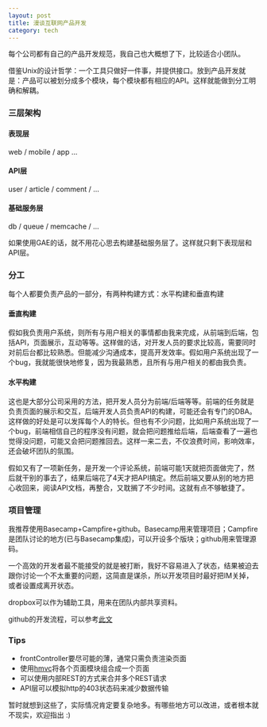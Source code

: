 ```yaml
---
layout: post
title: 漫谈互联网产品开发
category: tech
---
```


每个公司都有自己的产品开发规范，我自己也大概想了下，比较适合小团队。

借鉴Unix的设计哲学：一个工具只做好一件事，并提供接口。放到产品开发就是：产品可以被划分成多个模块，每个模块都有相应的API。这样就能做到分工明确和解耦。

### 三层架构

#### 表现层

web / mobile / app ...

#### API层

user / article / comment / ...

#### 基础服务层

db / queue / memcache / ...

如果使用GAE的话，就不用花心思去构建基础服务层了。这样就只剩下表现层和API层。

### 分工

每个人都要负责产品的一部分，有两种构建方式：水平构建和垂直构建

#### 垂直构建

假如我负责用户系统，则所有与用户相关的事情都由我来完成，从前端到后端，包括API，页面展示，互动等等。这样做的话，对开发人员的要求比较高，需要同时对前后台都比较熟悉。但能减少沟通成本，提高开发效率。假如用户系统出现了一个bug，我就能很快地修复，因为我最熟悉，且所有与用户相关的都由我负责。

#### 水平构建

这也是大部分公司采用的方法，把开发人员分为前端/后端等等。前端的任务就是负责页面的展示和交互，后端开发人员负责API的构建，可能还会有专门的DBA。这样做的好处是可以发挥每个人的特长。但也有不少问题，比如用户系统出现了一个bug，前端相信自己的程序没有问题，就会把问题推给后端，后端查看了一遍也觉得没问题，可能又会把问题推回去。这样一来二去，不仅浪费时间，影响效率，还会破坏团队的氛围。

假如又有了一项新任务，是开发一个评论系统，前端可能1天就把页面做完了，然后就干别的事去了，结果后端花了4天才把API搞定。然后前端又要从别的地方把心收回来，阅读API文档，再整合，又耽搁了不少时间。这就有点不够敏捷了。

### 项目管理

我推荐使用Basecamp+Campfire+github。Basecamp用来管理项目；Campfire是团队讨论的地方(已与Basecamp集成)，可以开设多个版块；github用来管理源码。

一个高效的开发者最不能接受的就是被打断，我好不容易进入了状态，结果被迫去跟你讨论一个不太重要的问题，这简直是谋杀，所以开发项目时最好把IM关掉，或者设置成离开状态。

dropbox可以作为辅助工具，用来在团队内部共享资料。

github的开发流程，可以参考<a href="http://blog.leezhong.com/translate/2010/10/30/a-successful-git-branch.html">此文</a>

### Tips

* frontController要尽可能的薄，通常只需负责渲染页面
* 使用<a href="http://techportal.ibuildings.com/2010/02/22/scaling-web-applications-with-hmvc/">hmvc</a>将各个页面模块组合成一个页面
* 可以使用内部REST的方式来合并多个REST请求
* API层可以模拟http的403状态码来减少数据传输

暂时就想到这些了，实际情况肯定要复杂地多。有哪些地方可以改进，或者根本就不现实，欢迎指出 :)

